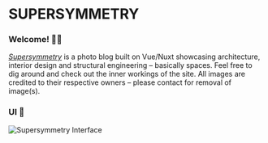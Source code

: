 # SUPERSYMMETRY
### Welcome! 👋🏼
*<a target="_blank" href="http://supersymmetry.design">Supersymmetry</a>* is a photo blog built on Vue/Nuxt showcasing architecture, interior design and structural engineering – basically spaces.
Feel free to dig around and check out the inner workings of the site. All images are credited to their respective owners – please contact for removal of image(s).

### UI 📐
![Supersymmetry Interface](http://ohiosveryown.co/img/gh@2x.jpg)

